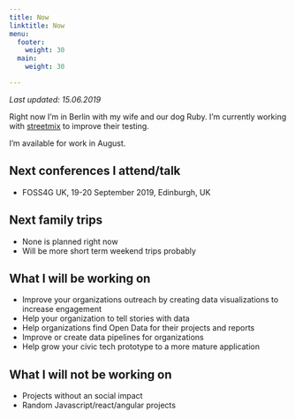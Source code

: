 ```yaml
---
title: Now
linktitle: Now
menu:
  footer:
    weight: 30
  main:
    weight: 30

---
```

_Last updated: 15.06.2019_

Right now I’m in Berlin with my wife and our dog Ruby. I’m currently working with [streetmix](https://streetmix.net) to improve their testing.

I’m available for work in August.

## Next conferences I attend/talk

* FOSS4G UK, 19-20 September 2019, Edinburgh, UK

## Next family trips

* None is planned right now
* Will be more short term weekend trips probably

## What I will be working on

* Improve your organizations outreach by creating data visualizations to increase engagement
* Help your organization to tell stories with data
* Help organizations find Open Data for their projects and reports
* Improve or create data pipelines for organizations
* Help grow your civic tech prototype to a more mature application

## What I will not be working on

* Projects without an social impact
* Random Javascript/react/angular projects